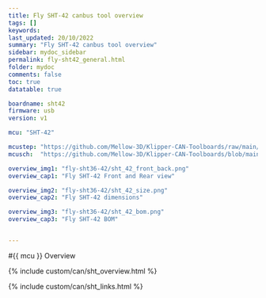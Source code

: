 ```yaml
---
title: Fly SHT-42 canbus tool overview
tags: []
keywords: 
last_updated: 20/10/2022
summary: "Fly SHT-42 canbus tool overview"
sidebar: mydoc_sidebar
permalink: fly-sht42_general.html
folder: mydoc
comments: false
toc: true
datatable: true

boardname: sht42
firmware: usb
version: v1

mcu: "SHT-42"

mcustep: "https://github.com/Mellow-3D/Klipper-CAN-Toolboards/raw/main/FLY-SHT42/STEP%20File/42CAN.step"
mcusch:  "https://github.com/Mellow-3D/Klipper-CAN-Toolboards/blob/main/Schematic_36-42%20Klipper%20CAN%20Boards_2022-04-14.pdf"

overview_img1: "fly-sht36-42/sht_42_front_back.png"
overview_cap1: "Fly SHT-42 Front and Rear view"

overview_img2: "fly-sht36-42/sht_42_size.png"
overview_cap2: "Fly SHT-42 dimensions"

overview_img3: "fly-sht36-42/sht_42_bom.png"
overview_cap3: "Fly SHT-42 BOM"


---
```


#{{ mcu }} Overview

{% include custom/can/sht_overview.html %}

{% include custom/can/sht_links.html %}